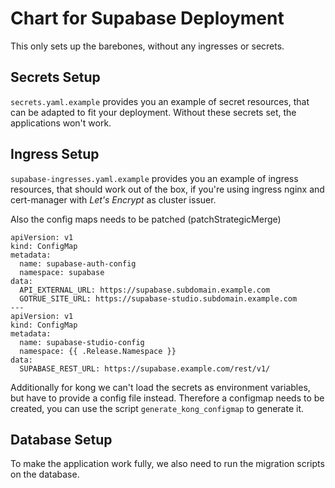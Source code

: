 # Chart for Supabase Deployment

This only sets up the barebones, without any ingresses or secrets.

## Secrets Setup

`secrets.yaml.example` provides you an example of secret resources, that can be adapted to fit your deployment. Without these secrets set, the applications won't work.

## Ingress Setup

`supabase-ingresses.yaml.example` provides you an example of ingress resources, that should work out of the box, if you're using ingress nginx and cert-manager with _Let's Encrypt_ as cluster issuer.

Also the config maps needs to be patched (patchStrategicMerge)

```
apiVersion: v1
kind: ConfigMap
metadata:
  name: supabase-auth-config
  namespace: supabase
data:
  API_EXTERNAL_URL: https://supabase.subdomain.example.com
  GOTRUE_SITE_URL: https://supabase-studio.subdomain.example.com
---
apiVersion: v1
kind: ConfigMap
metadata:
  name: supabase-studio-config
  namespace: {{ .Release.Namespace }}
data:
  SUPABASE_REST_URL: https://supabase.example.com/rest/v1/
```

Additionally for kong we can't load the secrets as environment variables, but have to provide a config file instead. Therefore a configmap needs to be created, you can use the script `generate_kong_configmap` to generate it.

## Database Setup

To make the application work fully, we also need to run the migration scripts on the database. 